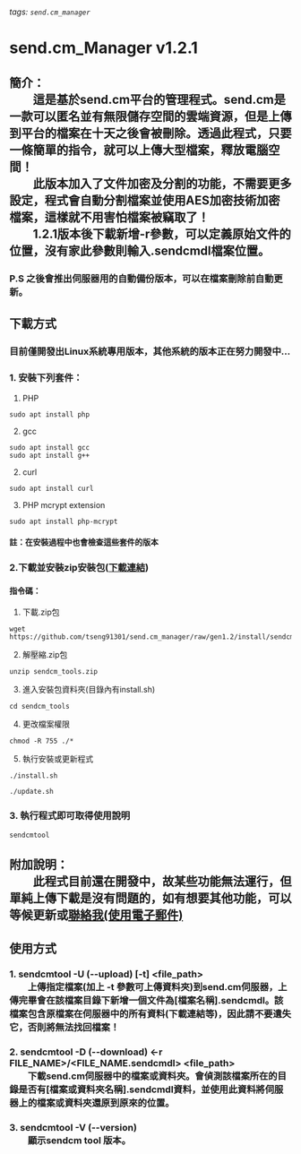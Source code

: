 ###### tags: `send.cm_manager`

# send.cm_Manager v1.2.1
## 簡介：<br/>　　這是基於send.cm平台的管理程式。send.cm是一款可以匿名並有無限儲存空間的雲端資源，但是上傳到平台的檔案在十天之後會被刪除。透過此程式，只要一條簡單的指令，就可以上傳大型檔案，釋放電腦空間！<br/>　　此版本加入了文件加密及分割的功能，不需要更多設定，程式會自動分割檔案並使用AES加密技術加密檔案，這樣就不用害怕檔案被竊取了！<br/>　　1.2.1版本後下載新增-r參數，可以定義原始文件的位置，沒有家此參數則輸入.sendcmdl檔案位置。


### P.S 之後會推出伺服器用的自動備份版本，可以在檔案刪除前自動更新。

## 下載方式
### 目前僅開發出Linux系統專用版本，其他系統的版本正在努力開發中...
### 1. 安裝下列套件：
1. PHP
```shell 
sudo apt install php
```
2. gcc
```shell 
sudo apt install gcc
sudo apt install g++
```
2. curl
```shell 
sudo apt install curl
```
3. PHP mcrypt extension
```shell 
sudo apt install php-mcrypt
```
#### 註：在安裝過程中也會檢查這些套件的版本
### 2.下載並安裝zip安裝包([下載連結](https://github.com/tseng91301/send.cm_manager/raw/gen1.2/install/sendcm_tools.zip))
#### 指令碼：
1. 下載.zip包
```shell=
wget https://github.com/tseng91301/send.cm_manager/raw/gen1.2/install/sendcm_tools.zip
```
2. 解壓縮.zip包
```shell=
unzip sendcm_tools.zip
```
3. 進入安裝包資料夾(目錄內有install.sh)
```shell=
cd sendcm_tools
```
4. 更改檔案權限
```shell=
chmod -R 755 ./*
```
5. 執行安裝或更新程式
```shell=
./install.sh
```
```shell=
./update.sh
```
### 3. 執行程式即可取得使用說明
```shell=
sendcmtool
```
## 附加說明：<br/>　　此程式目前還在開發中，故某些功能無法運行，但單純上傳下載是沒有問題的，如有想要其他功能，可以等候更新或[聯絡我(使用電子郵件)](mailto:tseng7418@gmail.com?subject=blacktechserver-contact)

## 使用方式
### 1. sendcmtool -U (--upload) \[-t\] &lt;file_path&gt;<br/>　　上傳指定檔案(加上 -t 參數可上傳資料夾)到send.cm伺服器，上傳完畢會在該檔案目錄下新增一個文件為\[檔案名稱\].sendcmdl。該檔案包含原檔案在伺服器中的所有資料(下載連結等)，因此請不要遺失它，否則將無法找回檔案！
### 2. sendcmtool -D (--download) &lt;-r FILE_NAME&gt;/&lt;FILE_NAME.sendcmdl&gt; &lt;file_path&gt;<br/>　　下載send.cm伺服器中的檔案或資料夾。會偵測該檔案所在的目錄是否有\[檔案或資料夾名稱\].sendcmdl資料，並使用此資料將伺服器上的檔案或資料夾還原到原來的位置。
### 3. sendcmtool -V (--version) <br/>　　顯示sendcm tool 版本。